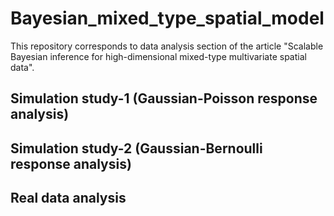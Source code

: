 # Bayesian_mixed_type_spatial_model
This repository corresponds to data analysis section of the article "Scalable Bayesian inference for high-dimensional mixed-type multivariate spatial data".

## Simulation study-1 (Gaussian-Poisson response analysis)

## Simulation study-2 (Gaussian-Bernoulli response analysis)

## Real data analysis


